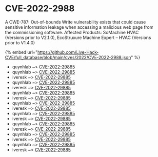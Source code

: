 # CVE-2022-2988

A CWE-787: Out-of-bounds Write vulnerability exists that could cause sensitive information leakage when accessing a malicious web page from the commissioning software. Affected Products: SoMachine HVAC (Versions prior to V2.1.0), EcoStruxure Machine Expert – HVAC (Versions prior to V1.4.0)

{% embed url="https://github.com/Live-Hack-CVE/full_database/blob/main/cves/2022/CVE-2022-2988.json" %}


* quynhlab ~> [CVE-2022-29885](https://www.alice-snow.ru/2022/database/cve-2022-2988/cve-2022-29885-quynhlab)
* quynhlab ~> [CVE-2022-29885](https://www.alice-snow.ru/2022/database/cve-2022-2988/cve-2022-29885-quynhlab)
* iveresk ~> [CVE-2022-29885](https://www.alice-snow.ru/2022/database/cve-2022-2988/cve-2022-29885-iveresk)
* quynhlab ~> [CVE-2022-29885](https://www.alice-snow.ru/2022/database/cve-2022-2988/cve-2022-29885-quynhlab)
* iveresk ~> [CVE-2022-29885](https://www.alice-snow.ru/2022/database/cve-2022-2988/cve-2022-29885-iveresk)
* quynhlab ~> [CVE-2022-29885](https://www.alice-snow.ru/2022/database/cve-2022-2988/cve-2022-29885-quynhlab)
* iveresk ~> [CVE-2022-29885](https://www.alice-snow.ru/2022/database/cve-2022-2988/cve-2022-29885-iveresk)
* quynhlab ~> [CVE-2022-29885](https://www.alice-snow.ru/2022/database/cve-2022-2988/cve-2022-29885-quynhlab)
* iveresk ~> [CVE-2022-29885](https://www.alice-snow.ru/2022/database/cve-2022-2988/cve-2022-29885-iveresk)
* quynhlab ~> [CVE-2022-29885](https://www.alice-snow.ru/2022/database/cve-2022-2988/cve-2022-29885-quynhlab)
* iveresk ~> [CVE-2022-29885](https://www.alice-snow.ru/2022/database/cve-2022-2988/cve-2022-29885-iveresk)
* quynhlab ~> [CVE-2022-29885](https://www.alice-snow.ru/2022/database/cve-2022-2988/cve-2022-29885-quynhlab)
* iveresk ~> [CVE-2022-29885](https://www.alice-snow.ru/2022/database/cve-2022-2988/cve-2022-29885-iveresk)
* quynhlab ~> [CVE-2022-29885](https://www.alice-snow.ru/2022/database/cve-2022-2988/cve-2022-29885-quynhlab)
* iveresk ~> [CVE-2022-29885](https://www.alice-snow.ru/2022/database/cve-2022-2988/cve-2022-29885-iveresk)
* quynhlab ~> [CVE-2022-29885](https://www.alice-snow.ru/2022/database/cve-2022-2988/cve-2022-29885-quynhlab)
* iveresk ~> [CVE-2022-29885](https://www.alice-snow.ru/2022/database/cve-2022-2988/cve-2022-29885-iveresk)